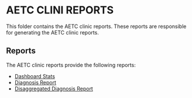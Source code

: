 # AETC CLINI REPORTS
This folder contains the AETC clinic reports. These reports are responsible for generating the AETC clinic reports.

## Reports
The AETC clinic reports provide the following reports:
- [Dashboard Stats](./docs/dashboard_stats.md)
- [Diagnosis Report](./docs/diagnosis_report.md)
- [Disaggregated Diagnosis Report](./docs/disaggregated_diagnosis.md)